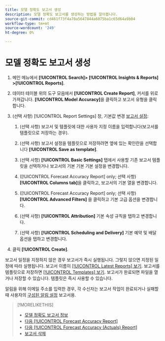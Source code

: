 ```yaml
---
title: 모델 정확도 보고서 생성
description: 모델 정확도 보고서를 생성하는 방법을 알아봅니다.
source-git-commit: cd461f73f4a70a5647844a6075ba1c65d64a9b04
workflow-type: tm+mt
source-wordcount: '249'
ht-degree: 0%

---
```


# 모델 정확도 보고서 생성

1. 메인 메뉴에서 **[!UICONTROL Search]> [!UICONTROL Insights & Reports] >[!UICONTROL Reports]**.

1. 데이터 테이블 위의 도구 모음에서 **[!UICONTROL Create Report]**, 커서를 위로 가져갑니다. **[!UICONTROL Model Accuracy]**&#x200B;을 클릭하고 보고서 유형을 클릭합니다.

1. (선택 사항) [!UICONTROL Report Settings] 창, 기본값 변경 [보고서 설정](forecast-accuracy-report.md):

   1. (선택 사항) 보고서 및 템플릿에 대한 사용자 지정 이름을 입력합니다(보고서를 템플릿으로 저장하는 경우).

   1. (선택 사항) 보고서 설정을 템플릿으로 저장하려면 옆에 있는 확인란을 선택합니다 **[!UICONTROL Save as template]**.

   1. (선택 사항) **[!UICONTROL Basic Settings]** 탭에서 사용할 기존 보고서 템플릿을 선택하거나 보고서의 기본 기본 기본 설정을 변경합니다.

   1. ([!UICONTROL Forecast Accuracy Report] only; 선택 사항) **[!UICONTROL Columns tab]**&#x200B;을 클릭하고, 보고서의 기본 열을 변경합니다.

   1. ([!UICONTROL Forecast Accuracy Report] only; 선택 사항) **[!UICONTROL Advanced Filters]** 을 클릭하고 기본 고급 옵션을 변경합니다.

   1. (선택 사항) **[!UICONTROL Attribution]** 기본 속성 규칙을 탭하고 변경합니다.

   1. (선택 사항) **[!UICONTROL Scheduling and Delivery]** 기본 예약 및 배달 옵션을 탭하고 변경합니다.

1. 클릭 **[!UICONTROL Create]**.

보고서 일정을 지정하지 않은 경우 보고서가 즉시 실행됩니다. 그렇지 않으면 지정된 일정에 따라 실행됩니다. 보고서 이름이 [[!UICONTROL Latest Reports] 보기](/help/search-social-commerce/reports/report-about.md). 보고서를 템플릿으로 저장하면 [[!UICONTROL Templates] 보기](/help/search-social-commerce/reports/report-about.md). 보고서가 완료되면 파일을 열거나 저장할 수 있습니다. 템플릿은 즉시 사용할 수 있습니다.

알림을 위해 이메일 주소를 입력한 경우, 각 수신자는 보고서 작업이 완료되거나 실패할 때 사용자의 [구성된 알림 설정](/help/search-social-commerce/notifications/notification-edit.md) 보고서용.

>[!MORELIKETHIS]
>
>* [모델 정확도 보고서 정보](/help/search-social-commerce/reports/management/model-accuracy/model-accuracy-report-about.md)
>* [다음 [!UICONTROL Forecast Accuracy Report]](forecast-accuracy-report.md)
>* [다음 [!UICONTROL Forecast Accuracy (Actuals) Report]](forecast-accuracy-actuals-report.md)
>* [보고서 삭제](/help/search-social-commerce/reports/management/report-delete.md)

